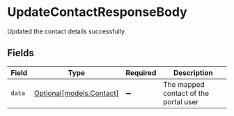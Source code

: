 # UpdateContactResponseBody

Updated the contact details successfully.


## Fields

| Field                                            | Type                                             | Required                                         | Description                                      |
| ------------------------------------------------ | ------------------------------------------------ | ------------------------------------------------ | ------------------------------------------------ |
| `data`                                           | [Optional[models.Contact]](../models/contact.md) | :heavy_minus_sign:                               | The mapped contact of the portal user            |